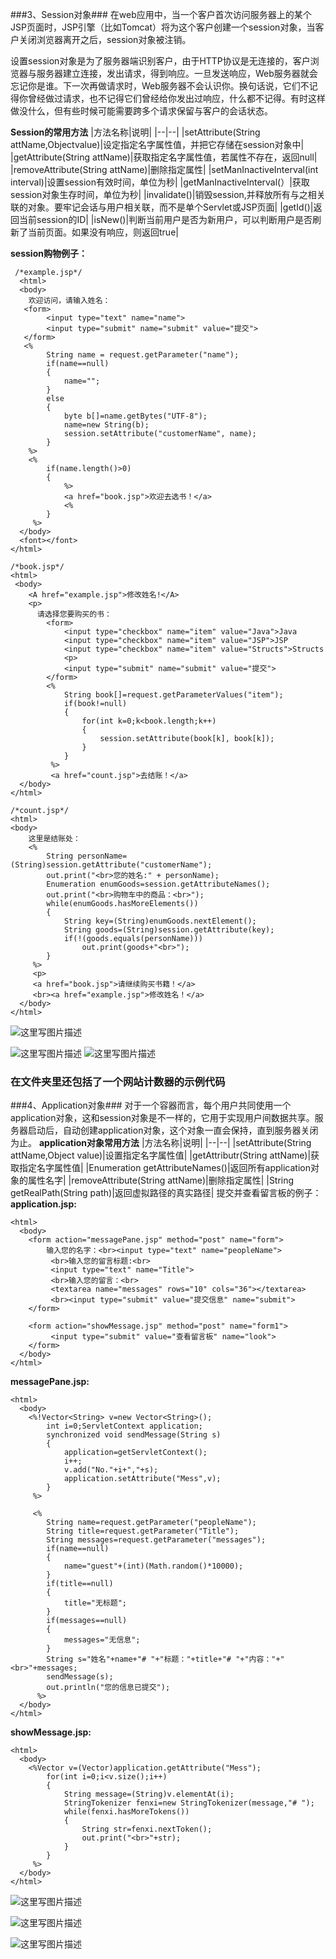 ###3、Session对象###
在web应用中，当一个客户首次访问服务器上的某个JSP页面时，JSP引擎（比如Tomcat）将为这个客户创建一个session对象，当客户关闭浏览器离开之后，session对象被注销。

设置session对象是为了服务器端识别客户，由于HTTP协议是无连接的，客户浏览器与服务器建立连接，发出请求，得到响应。一旦发送响应，Web服务器就会忘记你是谁。下一次再做请求时，Web服务器不会认识你。换句话说，它们不记得你曾经做过请求，也不记得它们曾经给你发出过响应，什么都不记得。有时这样做没什么，但有些时候可能需要跨多个请求保留与客户的会话状态。

**Session的常用方法**
|方法名称|说明|
|--|--|
|setAttribute(String attName,Objectvalue)|设定指定名字属性值，并把它存储在session对象中|
|getAttribute(String attName)|获取指定名字属性值，若属性不存在，返回null|
|removeAttribute(String attName)|删除指定属性|
|setManInactiveInterval(int interval)|设置session有效时间，单位为秒|
|getManInactiveInterval(）|获取session对象生存时间，单位为秒|
|invalidate()|销毁session,并释放所有与之相关联的对象。要牢记会话与用户相关联，而不是单个Servlet或JSP页面|
|getId()|返回当前session的ID|
|isNew()|判断当前用户是否为新用户，可以判断用户是否刷新了当前页面。如果没有响应，则返回true|

**session购物例子：**

```
 /*example.jsp*/
  <html>
  <body>
    欢迎访问，请输入姓名：
   <form>
   		<input type="text" name="name">
   		<input type="submit" name="submit" value="提交">
   </form>
   <%
   		String name = request.getParameter("name");
   		if(name==null)
   		{
   			name="";
   		}
   		else
   		{
   			byte b[]=name.getBytes("UTF-8");
   			name=new String(b);
   			session.setAttribute("customerName", name);
   		}
    %>
    <%
    	if(name.length()>0)
    	{
    		%>
    		<a href="book.jsp">欢迎去选书！</a>
    		<% 
    	}
     %>
  </body>
  <font></font>
</html>
```

```
/*book.jsp*/
<html>
 <body>
    <A href="example.jsp">修改姓名!</A>
    <p>
  	  请选择您要购买的书：
  	  	<form>
  	  		<input type="checkbox" name="item" value="Java">Java
  	  		<input type="checkbox" name="item" value="JSP">JSP
  	  		<input type="checkbox" name="item" value="Structs">Structs
  	  		<p>
  	  		<input type="submit" name="submit" value="提交">
  	  	</form>
  	  	<%
  	  		String book[]=request.getParameterValues("item");
  	  		if(book!=null)
  	  		{
  	  			for(int k=0;k<book.length;k++)
  	  			{
  	  				session.setAttribute(book[k], book[k]);	
  	  			}
  	  		}
  	  	 %>
  	  	 <a href="count.jsp">去结账！</a>
  </body>
</html>
```

```
/*count.jsp*/
<html>
<body>
    这里是结账处：
    <%
    	String personName=(String)session.getAttribute("customerName");
    	out.print("<br>您的姓名:" + personName);
    	Enumeration enumGoods=session.getAttributeNames();
    	out.print("<br>购物车中的商品：<br>");
    	while(enumGoods.hasMoreElements())
    	{
    		String key=(String)enumGoods.nextElement();
    		String goods=(String)session.getAttribute(key);
    		if(!(goods.equals(personName)))
    			out.print(goods+"<br>");
    	}
     %>
     <p>
     <a href="book.jsp">请继续购买书籍！</a>
     <br><a href="example.jsp">修改姓名！</a>
  </body>
</html>
```
![这里写图片描述](http://img.blog.csdn.net/20150514205536332)

![这里写图片描述](http://img.blog.csdn.net/20150514205549499)
![这里写图片描述](http://img.blog.csdn.net/20150514205557377)

### 在文件夹里还包括了一个网站计数器的示例代码 ###

###4、Application对象###
对于一个容器而言，每个用户共同使用一个application对象，这和session对象是不一样的，它用于实现用户间数据共享。服务器启动后，自动创建application对象，这个对象一直会保持，直到服务器关闭为止。
**application对象常用方法**
|方法名称|说明|
|--|--|
|setAttribute(String attName,Object value)|设置指定名字属性值|
|getAttributr(String attName)|获取指定名字属性值|
|Enumeration getAttributeNames()|返回所有application对象的属性名字|
|removeAttribute(String attName)|删除指定属性|
|String getRealPath(String path)|返回虚拟路径的真实路径|
提交并查看留言板的例子：
**application.jsp:**
```
<html>
  <body>
    <form action="messagePane.jsp" method="post" name="form">
    	输入您的名字：<br><input type="text" name="peopleName">
    	 <br>输入您的留言标题:<br>
    	 <input type="text" name="Title">
    	 <br>输入您的留言：<br>
    	 <textarea name="messages" rows="10" cols="36"></textarea>
    	 <br><input type="submit" value="提交信息" name="submit">
    </form>
    
    <form action="showMessage.jsp" method="post" name="form1">
    	 <input type="submit" value="查看留言板" name="look">
    </form>
  </body>
</html>
```
**messagePane.jsp:**

```
<html>
  <body>
    <%!Vector<String> v=new Vector<String>();
    	int i=0;ServletContext application;
    	synchronized void sendMessage(String s)
    	{
    		application=getServletContext();
    		i++;
    		v.add("No."+i+","+s);
    		application.setAttribute("Mess",v);
    	}
     %>
     
     <%
     	String name=request.getParameter("peopleName");
     	String title=request.getParameter("Title");
     	String messages=request.getParameter("messages");
     	if(name==null)
     	{
     		name="guest"+(int)(Math.random()*10000);
     	}
     	if(title==null)
     	{
     		title="无标题";
     	}
     	if(messages==null)
     	{
     		messages="无信息";
     	}
     	String s="姓名"+name+"# "+"标题："+title+"# "+"内容："+"<br>"+messages;
     	sendMessage(s);
     	out.println("您的信息已提交");
      %>
  </body>
</html>
```
**showMessage.jsp:**

```
<html>
  <body>
    <%Vector v=(Vector)application.getAttribute("Mess");
    	for(int i=0;i<v.size();i++)
    	{
    		String message=(String)v.elementAt(i);
    		StringTokenizer fenxi=new StringTokenizer(message,"# ");
    		while(fenxi.hasMoreTokens())
    		{
    			String str=fenxi.nextToken();
    			out.print("<br>"+str);
    		}
    	}
     %>
  </body>
</html>
```
![这里写图片描述](http://img.blog.csdn.net/20150515221946828)

![这里写图片描述](http://img.blog.csdn.net/20150515221908542)

![这里写图片描述](http://img.blog.csdn.net/20150515221918542)